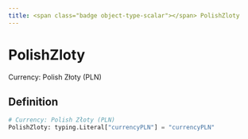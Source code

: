 ```yaml
---
title: <span class="badge object-type-scalar"></span> PolishZloty
---
```

# <span class="badge object-type-scalar"></span> PolishZloty

Currency: Polish Złoty (PLN)

## Definition

```python
# Currency: Polish Złoty (PLN)
PolishZloty: typing.Literal["currencyPLN"] = "currencyPLN"
```
